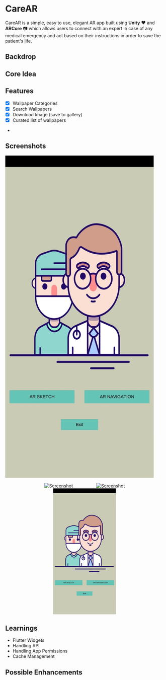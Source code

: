 # CareAR

CareAR is a simple, easy to use, elegant AR app built using **Unity** :heart: and **ARCore** :camera: which allows users to connect with an expert in case of any medical emergency and act based on their instructions in order to save the patient's life.

## Backdrop

## Core Idea

## Features

- [x] Wallpaper Categories
- [x] Search Wallpapers
- [x] Download Image (save to gallery)
- [x] Curated list of wallpapers
- 
## Screenshots

![CareARHomePage](CareARHomePage.jpeg)

<p align="center">
<img src="assets/Screenshot_2020-07-06-11-41-52-412_com.example.wallpapers_app.jpg" height="200" width="100" alt="Screenshot" hspace="35"/> <img src="assets/Screenshot_2020-07-06-11-42-59-297_com.example.wallpapers_app.jpg" height="200" width="100" alt="Screenshot" hspace="35"/> <img src="CareARHomePage.jpeg" height="400" width="200" alt="Screenshot" hspace="35"/> 
</p>


## Learnings

- Flutter Widgets
- Handling API
- Handling App Permissions
- Cache Management

## Possible Enhancements
